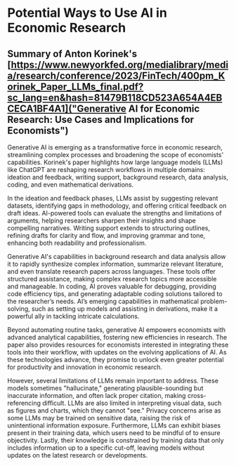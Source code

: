# Potential Ways to Use AI in Economic Research
## Summary of Anton Korinek's [https://www.newyorkfed.org/medialibrary/media/research/conference/2023/FinTech/400pm_Korinek_Paper_LLMs_final.pdf?sc_lang=en&hash=81479B118CD523A654A4EBCECA1BF4A1]("Generative AI for Economic Research: Use Cases and Implications for Economists")

<!--- ### Ideas: parts of project: idea creation, paper writing, proofreading paper, code developing, analysis --->

<!--- ### idea creation: finding data sets, understanding potential pitfalls in idea, finding resources to help get ideas, workshopping based off of papers you upload to AI platform --->

<!--- %### paper writing: helping create an outline for paper --->

<!--- %### proofreading paper: synthesis, translation into different language, writing precision, reworking structure --->

<!--- %### code development: can help interpret errors, can fix code, can provide alternative packages or methods for completing a task --->

<!--- %### analysis: can help interpret results, if there are potential convoluting results, can help determine --->

Generative AI is emerging as a transformative force in economic research, streamlining complex processes and broadening the scope of economists' capabilities. Korinek's paper highlights how large language models (LLMs) like ChatGPT are reshaping research workflows in multiple domains: ideation and feedback, writing support, background research, data analysis, coding, and even mathematical derivations.

In the ideation and feedback phases, LLMs assist by suggesting relevant datasets, identifying gaps in methodology, and offering critical feedback on draft ideas. AI-powered tools can evaluate the strengths and limitations of arguments, helping researchers sharpen their insights and shape compelling narratives. Writing support extends to structuring outlines, refining drafts for clarity and flow, and improving grammar and tone, enhancing both readability and professionalism.

Generative AI's capabilities in background research and data analysis allow it to rapidly synthesize complex information, summarize relevant literature, and even translate research papers across languages. These tools offer structured assistance, making complex research topics more accessible and manageable. In coding, AI proves valuable for debugging, providing code efficiency tips, and generating adaptable coding solutions tailored to the researcher’s needs. AI’s emerging capabilities in mathematical problem-solving, such as setting up models and assisting in derivations, make it a powerful ally in tackling intricate calculations.

Beyond automating routine tasks, generative AI empowers economists with advanced analytical capabilities, fostering new efficiencies in research. The paper also provides resources for economists interested in integrating these tools into their workflow, with updates on the evolving applications of AI. As these technologies advance, they promise to unlock even greater potential for productivity and innovation in economic research.

However, several limitations of LLMs remain important to address. These models sometimes "hallucinate," generating plausible-sounding but inaccurate information, and often lack proper citation, making cross-referencing difficult. LLMs are also limited in interpreting visual data, such as figures and charts, which they cannot "see." Privacy concerns arise as some LLMs may be trained on sensitive data, raising the risk of unintentional information exposure. Furthermore, LLMs can exhibit biases present in their training data, which users need to be mindful of to ensure objectivity. Lastly, their knowledge is constrained by training data that only includes information up to a specific cut-off, leaving models without updates on the latest research or developments.
